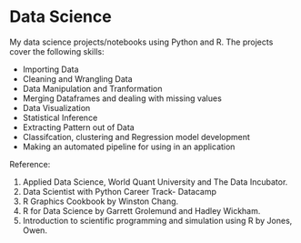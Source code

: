 # Data Science
My data science projects/notebooks using Python and R. The projects cover the following skills:
* Importing Data
* Cleaning and Wrangling Data
* Data Manipulation and Tranformation
* Merging Dataframes and dealing with missing values
* Data Visualization
* Statistical Inference
* Extracting Pattern out of Data
* Classifcation, clustering and Regression model development
* Making an automated pipeline for using in an application

Reference:
1. Applied Data Science, World Quant University and The Data Incubator.
2. Data Scientist with Python Career Track- Datacamp
3. R Graphics Cookbook by Winston Chang.
4. R for Data Science by Garrett Grolemund and Hadley Wickham.
5. Introduction to scientific programming and simulation using R by Jones, Owen.
 
